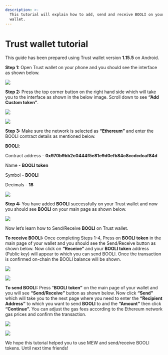 ```yaml
---
description: >-
  This tutorial will explain how to add, send and receive BOOLI on your Trust
  wallet.
---
```


# Trust wallet tutorial

This guide has been prepared using Trust wallet version **1.15.5** on Android. 

**Step 1:** Open Trust wallet on your phone and you should see the interface as shown below. 

![](../.gitbook/assets/0.jpeg)

**Step 2:** Press the top corner button on the right hand side which will take you to the interface as shown in the below image. Scroll down to see **“Add Custom token”**.

![](../.gitbook/assets/2-1.jpg)

![](../.gitbook/assets/2-2.jpg)

**Step 3:** Make sure the network is selected as **“Ethereum”** and enter the BOOLI contract details as mentioned below.

**BOOLI**:

Contract address - **0x970b9bb2c0444f5e81e9d0efb84c8ccdcdcaf84d**

Name - **BOOLI token**

Symbol - **BOOLI**

Decimals - **18**

![](../.gitbook/assets/3%20%281%29.jpeg)

**Step 4:** You have added **BOOLI** successfully on your Trust wallet and now you should see **BOOLI** on your main page as shown below.

![](../.gitbook/assets/4-1.jpg)

Now let’s learn how to Send/Receive **BOOLI** on Trust wallet.

**To receive BOOLI:** Once completing Steps 1-4, Press on **BOOLI token** in the main page of your wallet and you should see the Send/Receive button as shown below. Now click on **“Receive”** and your **BOOLI token** address \(Public key\) will appear to which you can send BOOLI. Once the transaction is confirmed on-chain the BOOLI balance will be shown.

![](../.gitbook/assets/5-1.jpg)

![](../.gitbook/assets/5-2.jpg)

**To send BOOLI:** Press “**BOOLI token”** on the main page of your wallet and you will see **“Send/Receive”** button as shown below. Now click **“Send”** which will take you to the next page where you need to enter the **“Recipient Address”** to which you want to send **BOOLI** to and the **“Amount”** then click **“Continue”.** You can adjust the gas fees according to the Ethereum network gas prices and confirm the transaction.

![](../.gitbook/assets/6-1.jpg)

![](../.gitbook/assets/6-2.jpg)

We hope this tutorial helped you to use MEW and send/receive BOOLI tokens. Until next time friends!

